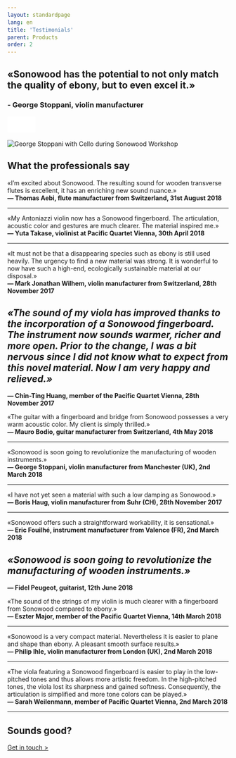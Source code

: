 ```yaml
---
layout: standardpage
lang: en
title: 'Testimonials'
parent: Products
order: 2
---
```


<div class="full-width-kenburns">
<div class="wrap-bg-image">

## «Sonowood has the potential to not only match the quality of ebony, but to even excel it.»

### \- George Stoppani, violin manufacturer

![arrow down](/assets/images/arrow-d-white.svg)

</div>
<img srcset="/assets/images/testimonial_cover2_2x.jpg"
     src="/assets/images/testimonial_cover2.jpg" alt="George Stoppani with Cello during Sonowood Workshop">
</div>

<div class="full-width">
<div class="wrap -cols2">

## What the professionals say

«I’m excited about Sonowood. The resulting sound for wooden transverse
flutes is excellent, it has an enriching new sound nuance.»  
**— Thomas Aebi, flute manufacturer from Switzerland, 31st August 2018**

-----

«My Antoniazzi violin now has a Sonowood fingerboard. The articulation,
acoustic color and gestures are much clearer. The material inspired
me.»  
**— Yuta Takase, violinist at Pacific Quartet Vienna, 30th April 2018**

-----

«It must not be that a disappearing species such as ebony is still used
heavily. The urgency to find a new material was strong. It is wonderful
to now have such a high-end, ecologically sustainable material at our
disposal.»  
**— Mark Jonathan Wilhem, violin manufacturer from Switzerland, 28th
November 2017**

</div>
</div>

<div class="full-width-grey">
<div class="wrap -cols2">

## *«The sound of my viola has improved thanks to the incorporation of a Sonowood fingerboard. The instrument now sounds warmer, richer and more open. Prior to the change, I was a bit nervous since I did not know what to expect from this novel material. Now I am very happy and relieved.»*

**— Chin-Ting Huang, member of the Pacific Quartet Vienna, 28th November
2017**

</div>
</div>

<div class="full-width">
<div class="wrap -cols2">

«The guitar with a fingerboard and bridge from Sonowood possesses a very warm acoustic color. My client is simply thrilled.»  
**— Mauro Bodio, guitar manufacturer from Switzerland, 4th May 2018**

-----

«Sonowood is soon going to revolutionize the manufacturing of wooden instruments.»  
**— George Stoppani, violin manufacturer from Manchester (UK), 2nd March 2018**

-----

«I have not yet seen a material with such a low damping as Sonowood.»  
**— Boris Haug, violin manufacturer from Suhr (CH), 28th November 2017**

-----

«Sonowood offers such a straightforward workability, it is sensational.»  
**— Eric Fouilhé, instrument manufacturer from Valence (FR), 2nd March
2018**

</div>
</div>

<div class="full-width-red">
<div class="wrap -cols2">

## *«Sonowood is soon going to revolutionize the manufacturing of wooden instruments.»*

**— Fidel Peugeot, guitarist, 12th June 2018**

</div>
</div>

<div class="full-width">
<div class="wrap -cols2">

«The sound of the strings of my violin is much clearer with a fingerboard from Sonowood compared to ebony.»  
**— Eszter Major, member of the Pacific Quartet Vienna, 14th March
2018**

-----

«Sonowood is a very compact material. Nevertheless it is easier to plane and shape than ebony. A pleasant smooth surface results.»  
**— Philip Ihle, violin manufacturer from London (UK), 2nd March 2018**

-----

«The viola featuring a Sonowood fingerboard is easier to play in the
low-pitched tones and thus allows more artistic freedom. In the
high-pitched tones, the viola lost its sharpness and gained softness.
Consequently, the articulation is simplified and more tone colors can be
played.»  
**— Sarah Weilenmann, member of Pacific Quartet Vienna, 2nd March
2018**

-----

## Sounds good?

<a class="btn-red" href="/Contact">Get in touch ></a>

</div>
</div>

